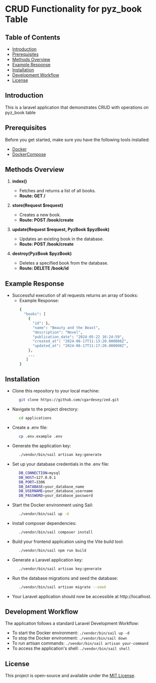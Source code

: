 # CRUD Functionality for pyz_book Table
## Table of Contents

- [Introduction](#introduction)
- [Prerequisites](#prerequisites)
- [Methods Overview](#methods-overview)
- [Example Response](#example-response)
- [Installation](#installation)
- [Development Workflow](#development-workflow)
- [License](#license)


## Introduction

This is a laravel application that demonstrates CRUD with operations on pyz_book table


## Prerequisites

Before you get started, make sure you have the following tools installed:

- [Docker](https://docs.docker.com/get-docker/)
- [DockerCompose](https://docs.docker.com/compose/install/)

## Methods Overview

1. **index()**
   - Fetches and returns a list of all books.
   - **Route: GET /**


2. **store(Request $request)**
    - Creates a new book.
    - **Route: POST /book/create**

   
3. **update(Request $request, PyzBook $pyzBook)**
    - Updates an existing book in the database.
    - **Route: POST /book/create**

   
4. **destroy(PyzBook $pyzBook)**
    - Deletes a specified book from the database.
    - **Route: DELETE /book/id**


## Example Response

- Successful execution of all requests returns an array of books:
    - Example Response:
      ```bash
      {
        "books": [
          {
            "id": 1,
            "name": "Beauty and the Beast",
            "description": "Novel",
            "publication_date": "2024-05-22 16:24:59",
            "created_at": "2024-06-17T11:13:20.000000Z",
            "updated_at": "2024-06-17T11:17:20.000000Z",
          },
          ...
         ]
      }
## Installation

- Clone this repository to your local machine:
  ```bash
     git clone https://github.com/cgardesey/zed.git
- Navigate to the project directory:
   ```bash
      cd applications
- Create a .env file:
   ```bash
      cp .env.example .env
- Generate the application key:
   ```bash
      ./vendor/bin/sail artisan key:generate
- Set up your database credentials in the .env file:
   ```bash
      DB_CONNECTION=mysql
      DB_HOST=127.0.0.1
      DB_PORT=3306
      DB_DATABASE=your_database_name
      DB_USERNAME=your_database_username
      DB_PASSWORD=your_database_password
- Start the Docker environment using Sail:
   ```bash
      ./vendor/bin/sail up -d
- Install composer dependencies:
   ```bash
      ./vendor/bin/sail composer install
- Build your frontend application using the Vite build tool:
   ```bash
      ./vendor/bin/sail npm run build     
- Generate a Laravel application key:
   ```bash
      ./vendor/bin/sail artisan key:generate
- Run the database migrations and seed the database:
   ```bash
      ./vendor/bin/sail artisan migrate --seed
- Your Laravel application should now be accessible at http://localhost.



## Development Workflow

The application follows a standard Laravel Development Workflow:

-  To start the Docker environment: `./vendor/bin/sail up -d`
-  To stop the Docker environment: `./vendor/bin/sail down`
-  To run artisan commands: `./vendor/bin/sail artisan your-command`
-  To access the application's shell: `./vendor/bin/sail shell`


## License

This project is open-source and available under the [MIT License](https://opensource.org/licenses/MIT).

   

